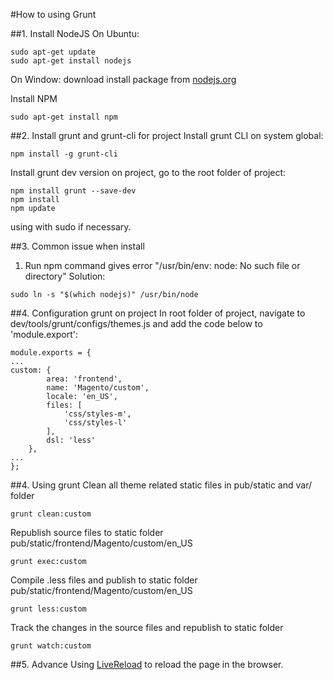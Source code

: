#How to using Grunt

##1. Install NodeJS
On Ubuntu:
```
sudo apt-get update
sudo apt-get install nodejs
```
On Window: download install package from [nodejs.org](https://nodejs.org/en/)

Install NPM
```
sudo apt-get install npm
```
##2. Install grunt and grunt-cli for project
Install grunt CLI on system global:
```
npm install -g grunt-cli
```
Install grunt dev version on project, go to the root folder of project:
```
npm install grunt --save-dev
npm install
npm update
```
using with sudo if necessary.

##3. Common issue when install

1. Run npm command gives error "/usr/bin/env: node: No such file or directory"
Solution:
```
sudo ln -s "$(which nodejs)" /usr/bin/node
```

##4. Configuration grunt on project
In root folder of project, navigate to dev/tools/grunt/configs/themes.js
and add the code below to 'module.export':
```
module.exports = {
...
custom: {
        area: 'frontend',
        name: 'Magento/custom',
        locale: 'en_US',
        files: [
            'css/styles-m',
            'css/styles-l'
        ],
        dsl: 'less'
    },
...
};
```
##4. Using grunt
Clean all theme related static files in pub/static and var/ folder
```
grunt clean:custom
```
Republish source files to static folder pub/static/frontend/Magento/custom/en_US
```
grunt exec:custom
```
Compile .less files and publish to static folder pub/static/frontend/Magento/custom/en_US
```
grunt less:custom
```
Track the changes in the source files and republish to static folder
```
grunt watch:custom
```
##5. Advance
Using [LiveReload](https://github.com/gruntjs/grunt-contrib-livereload) to reload the page in the browser.
